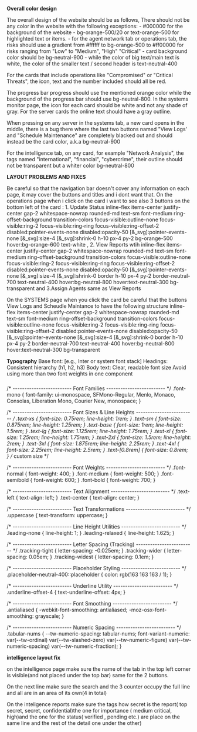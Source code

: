 **Overall color design**

The overall design of the website should be as follows, There should not be any color in the website with the following exceptions:
    - #000000 for the background of the website
    - bg-orange-500/20 or text-orange-500 for highlighted text or items.
    - for the agent network tab or operations tab, the risks should use a gradient from #ffffff to bg-orange-500 to #ff00000 for risks ranging from "Low" to "Medium", "High" "Critical" 
    - card background color should be bg-neutral-900
    - while the color of big text/main text is white, the color of the smaller text / second header is text-neutral-400

For the cards that include operations like "Compromised" or "Critical Threats", the icon, text and the number included should all be red.

The progress bar progress should use the mentioned orange color while the background of the progress bar should use bg-neutral-800.
In the systems monitor page, the icon for each card should be white and not any shade of gray. For the server cards the online text should have a gray outline.

When pressing on any server in the systems tab, a new card opens in the middle, there is a bug there where the last two buttons named "View Logs' and "Schedule Maintenance" are completely blacked out and should instead be the card color, a.k.a bg-neutral-900

For the intelligence tab, on any card, for example "Network Analysis", the tags named "international", "financial", "cybercrime", their outline should not be transparent but a whiter color bg-neutral-800

**LAYOUT PROBLEMS AND FIXES**
 
Be careful so that the navigation bar doesn't cover any information on each page, it may cover the buttons and titles and i dont want that.
On the operations page when i click on the card i want to see also 3 buttons on the bottom left of the card : 1. Update Status inline-flex items-center justify-center gap-2 whitespace-nowrap rounded-md text-sm font-medium ring-offset-background transition-colors focus-visible:outline-none focus-visible:ring-2 focus-visible:ring-ring focus-visible:ring-offset-2 disabled:pointer-events-none disabled:opacity-50 [&_svg]:pointer-events-none [&_svg]:size-4 [&_svg]:shrink-0 h-10 px-4 py-2 bg-orange-500 hover:bg-orange-600 text-white , 2. View Reports wtih inline-flex items-center justify-center gap-2 whitespace-nowrap rounded-md text-sm font-medium ring-offset-background transition-colors focus-visible:outline-none focus-visible:ring-2 focus-visible:ring-ring focus-visible:ring-offset-2 disabled:pointer-events-none disabled:opacity-50 [&_svg]:pointer-events-none [&_svg]:size-4 [&_svg]:shrink-0 border h-10 px-4 py-2 border-neutral-700 text-neutral-400 hover:bg-neutral-800 hover:text-neutral-300 bg-transparent and 3.Assign Agents same as View Reports
 
 
On the SYSTEMS page when you click the card be careful that the buttons View Logs and Scheudle Maintance to have the following structure inline-flex items-center justify-center gap-2 whitespace-nowrap rounded-md text-sm font-medium ring-offset-background transition-colors focus-visible:outline-none focus-visible:ring-2 focus-visible:ring-ring focus-visible:ring-offset-2 disabled:pointer-events-none disabled:opacity-50 [&_svg]:pointer-events-none [&_svg]:size-4 [&_svg]:shrink-0 border h-10 px-4 py-2 border-neutral-700 text-neutral-400 hover:bg-neutral-800 hover:text-neutral-300 bg-transparent  

 
**Typography**
    Base font: [e.g., Inter or system font stack]
    Headings: Consistent hierarchy (h1, h2, h3)
    Body text: Clear, readable font size
    Avoid using more than two font weights in one component
 
###
/* -------------------------
   Font Families
------------------------- */
.font-mono {
  font-family: ui-monospace, SFMono-Regular, Menlo, Monaco, Consolas, Liberation Mono, Courier New, monospace;
}
 
/* -------------------------
   Font Sizes & Line Heights
------------------------- */
.text-xs    { font-size: 0.75rem; line-height: 1rem; }
.text-sm    { font-size: 0.875rem; line-height: 1.25rem; }
.text-base  { font-size: 1rem; line-height: 1.5rem; }
.text-lg    { font-size: 1.125rem; line-height: 1.75rem; }
.text-xl    { font-size: 1.25rem; line-height: 1.75rem; }
.text-2xl   { font-size: 1.5rem; line-height: 2rem; }
.text-3xl   { font-size: 1.875rem; line-height: 2.25rem; }
.text-4xl   { font-size: 2.25rem; line-height: 2.5rem; }
.text-\[0\.8rem\] { font-size: 0.8rem; } /* custom size */
 
/* -------------------------
   Font Weights
------------------------- */
.font-normal     { font-weight: 400; }
.font-medium     { font-weight: 500; }
.font-semibold   { font-weight: 600; }
.font-bold       { font-weight: 700; }
 
/* -------------------------
   Text Alignment
------------------------- */
.text-left   { text-align: left; }
.text-center { text-align: center; }
 
/* -------------------------
   Text Transformations
------------------------- */
.uppercase { text-transform: uppercase; }
 
/* -------------------------
   Line Height Utilities
------------------------- */
.leading-none    { line-height: 1; }
.leading-relaxed { line-height: 1.625; }
 
/* -------------------------
   Letter Spacing (Tracking)
------------------------- */
.tracking-tight   { letter-spacing: -0.025em; }
.tracking-wider   { letter-spacing: 0.05em; }
.tracking-widest  { letter-spacing: 0.1em; }
 
/* -------------------------
   Placeholder Styling
------------------------- */
.placeholder-neutral-400::placeholder {
  color: rgb(163 163 163 / 1);
}
 
/* -------------------------
   Underline Utility
------------------------- */
.underline-offset-4 {
  text-underline-offset: 4px;
}
 
/* -------------------------
   Font Smoothing
------------------------- */
.antialiased {
  -webkit-font-smoothing: antialiased;
  -moz-osx-font-smoothing: grayscale;
}
 
/* -------------------------
   Numeric Spacing
------------------------- */
.tabular-nums {
  --tw-numeric-spacing: tabular-nums;
  font-variant-numeric: var(--tw-ordinal) var(--tw-slashed-zero) var(--tw-numeric-figure) var(--tw-numeric-spacing) var(--tw-numeric-fraction);
}
 
**intelligence layout fix**
 
on the intelligence page make sure the name of the tab in the top left corner is visible(and not placed under the top bar) same for the 2 buttons.
 
On the next line make sure the search and the 3 counter occupy the full line and all are in an area of its own(4 in total)
 
On the inteligence reports make sure the tags how secret is the report( top secret, secret, confidential)the one for importance ( medium critical, high)and the one for the status( verified , pending etc.) are place on the same line and the rest of the detail one under the other)